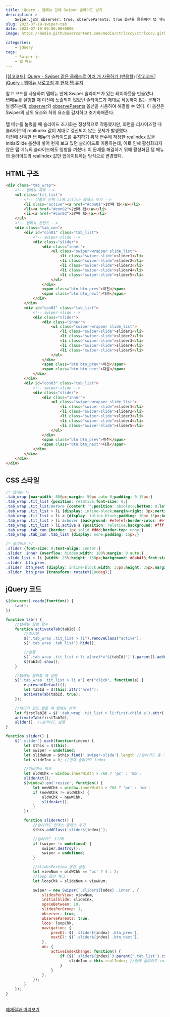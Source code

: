 ```yaml
---
title: jQuery - 탭메뉴 안에 Swiper 슬라이드 넣기
description: >  
    Swiper.js의 observer: true, observeParents: true 옵션을 활용하여 탭 메뉴와 함께 구현할 때 발생하는 오류를 해결하는 코드 예제입니다.
slug: 2023-07-19-swiper-tab
date: 2023-07-19 00:00:00+0000
image: https://media.githubusercontent.com/media/ctrlcccv/ctrlcccv.github.io/master/assets/img/post/2023-07-19-swiper-tab.webp

categories:
    - jQuery
tags:
    - Swiper.js 
    - 탭 메뉴
---
```

<div class="btn_wrap">
    <a target="_blank" href="https://ctrlcccv.github.io/code/2023-02-03-swiper-multiple/">[참고코드] jQuery - Swiper 같은 클래스로 여러 개 사용하기 (반응형)</a>
    <a target="_blank" href="https://ctrlcccv.github.io/code/2023-07-05-tab-refresh/#jquery-코드-일반-탭-메뉴">[참고코드] jQuery - 탭메뉴 새로고침 후 현재 탭 유지</a>
</div>

참고 코드를 사용하여 탭메뉴 안에 Swiper 슬라이드가 있는 레이아웃을 만들었다.  
탭메뉴를 실행할 때 이전에 노출되지 않았던 슬라이드가 제대로 작동하지 않는 문제가 발생하는데, [observer](https://swiperjs.com/swiper-api#param-observer)와 [observeParents](https://swiperjs.com/swiper-api#param-observeParents) 옵션을 사용하여 해결할 수 있다.
이 옵션은 Swiper의 상위 요소와 하위 요소를 감지하고 초기화해준다.  
<br>
탭 메뉴를 눌렀을 때 슬라이드 초기화는 정상적으로 작동했지만, 화면을 리사이즈할 때 슬라이드의 realIndex 값이 제대로 갱신되지 않는 문제가 발생했다.  
이전에 선택한 탭 메뉴의 슬라이드를 유지하기 위해 변수에 저장한 realIndex 값을 initialSlide 옵션에 넣어 현재 보고 있던 슬라이드로 이동하는데, 이로 인해 활성화되지 않은 탭 메뉴의 슬라이드에도 영향을 끼쳤다. 이 문제를 해결하기 위해 활성화된 탭 메뉴의 슬라이드의 realIndex 값만 업데이트하는 방식으로 변경했다.

## HTML 구조

```html
<div class="tab_wrap">
    <!-- 탭메뉴 제목 -->
    <ul class="tit_list">
        <!-- 디폴트 선택 li에 active 클래스 추가 -->
        <li class="active"><a href="#con01">1번째 탭</a></li>
        <li><a href="#con02">2번째 탭</a></li>
        <li><a href="#con03">3번째 탭</a></li>
    </ul>
    <!-- 탭메뉴 컨텐츠 -->
    <div class="tab_con">
        <div id="con01" class="tab_list">
            <!-- swiper-slide -->
            <div class="slider">
                <div class="inner">
                    <ul class="swiper-wrapper slide_list">
                        <li class="swiper-slide">slider1</li>
                        <li class="swiper-slide">slider2</li>
                        <li class="swiper-slide">slider3</li>
                        <li class="swiper-slide">slider4</li>
                        <li class="swiper-slide">slider5</li>
                    </ul>
                </div>
                <span class="btn btn_prev">이전</span>
                <span class="btn btn_next">다음</span>
            </div>
        </div>
        <div id="con02" class="tab_list">
            <!-- swiper-slide -->
            <div class="slider">
                <div class="inner">
                    <ul class="swiper-wrapper slide_list">
                        <li class="swiper-slide">slider1</li>
                        <li class="swiper-slide">slider2</li>
                        <li class="swiper-slide">slider3</li>
                        <li class="swiper-slide">slider4</li>
                        <li class="swiper-slide">slider5</li>
                    </ul>
                </div>
                <span class="btn btn_prev">이전</span>
                <span class="btn btn_next">다음</span>
            </div>
        </div>
        <div id="con03" class="tab_list">
            <!-- swiper-slide -->
            <div class="slider">
                <div class="inner">
                    <ul class="swiper-wrapper slide_list">
                        <li class="swiper-slide">slider1</li>
                        <li class="swiper-slide">slider2</li>
                        <li class="swiper-slide">slider3</li>
                        <li class="swiper-slide">slider4</li>
                        <li class="swiper-slide">slider5</li>
                    </ul>
                </div>
                <span class="btn btn_prev">이전</span>
                <span class="btn btn_next">다음</span>
            </div>
        </div>
    </div>
</div>
```

## CSS 스타일

```css
/* 탭메뉴 */
.tab_wrap {max-width: 800px;margin: 50px auto 0;padding: 0 15px;}
.tab_wrap .tit_list {position: relative;font-size: 0;}
.tab_wrap .tit_list:before {content:'';position: absolute;bottom: 0;left: 0;width: 100%;height: 1px;background: #ddd;z-index: 1;}
.tab_wrap .tit_list > li {display: inline-block;margin-right: 3px;vertical-align: top;}
.tab_wrap .tit_list > li a {display: inline-block;padding: 10px 15px;border: 1px solid #fff;border-radius:4px 4px 0 0;font-size: 14px;color: #000;text-decoration: none;}
.tab_wrap .tit_list > li a:hover {background: #efefef;border-color: #efefef;}
.tab_wrap .tit_list > li.active a {position: relative;background: #fff;border: 1px solid #ddd;border-bottom: 1px solid #fff;color: #8ab4f8;z-index: 2;}
.tab_wrap .tab_con {border: 1px solid #ddd;border-top: none;}
.tab_wrap .tab_con .tab_list {display: none;padding: 15px;}

/* 슬라이드 */
.slider {font-size: 0;text-align: center;}
.slider .inner {overflow: hidden;width: 100%;margin: 0 auto;}
.slide_list > li {width: 25%;height: 150px;background: #8ab4f8;font-size: 20px;line-height: 150px;color: #000;text-align: center;}
.slider .btn_prev,
.slider .btn_next {display: inline-block;width: 35px;height: 35px;margin:30px 15px 0;background:url('images/arrow.png') center center no-repeat;background-size: cover;text-indent: -999em;cursor: pointer;}
.slider .btn_prev {transform: rotateY(180deg);}
```

<script async src="https://pagead2.googlesyndication.com/pagead/js/adsbygoogle.js?client=ca-pub-8535540836842352" crossorigin="anonymous"></script>
<ins class="adsbygoogle"
     style="display:block; text-align:center;"
     data-ad-layout="in-article"
     data-ad-format="fluid"
     data-ad-client="ca-pub-8535540836842352"
     data-ad-slot="2974559225"></ins>
<script>
     (adsbygoogle = window.adsbygoogle || []).push({});
</script>

## jQuery 코드

```js
$(document).ready(function() {
    tab();
})

function tab() {
    //탭메뉴 실행 함수
    function activateTab(tabId) {
        //초기화
        $(".tab_wrap .tit_list > li").removeClass("active");
        $(".tab_wrap .tab_list").hide();

        //실행
        $(`.tab_wrap .tit_list > li a[href*="${tabId}"]`).parent().addClass("active");
        $(tabId).show();
    }

    //탭메뉴 클릭할 때 실행
    $(".tab_wrap .tit_list > li a").on("click", function(e) {
        e.preventDefault();
        let tabId = $(this).attr("href");
        activateTab(tabId, true);
    });

    //페이지 로드 했을 때 탭메뉴 선택
    let firstTabId = $('.tab_wrap .tit_list > li:first-child a').attr('href');
    activateTab(firstTabId);
    slider(); //슬라이드 실행
}

function slider() {
    $(".slider").each(function(index) {
        let $this = $(this);
        let swiper = undefined;
        let slideNum = $this.find('.swiper-slide').length //슬라이드 총 개수
        let slideInx = 0; //현재 슬라이드 index

        //디바이스 체크
        let oldWChk = window.innerWidth > 768 ? 'pc' : 'mo';
        sliderAct();
        $(window).on('resize', function() {
            let newWChk = window.innerWidth > 768 ? 'pc' : 'mo';
            if (newWChk != oldWChk) {
                oldWChk = newWChk;
                sliderAct();
            }
        })

        function sliderAct() {
            //슬라이드 인덱스 클래스 추가
            $this.addClass(`slider${index}`);

            //슬라이드 초기화 
            if (swiper != undefined) {
                swiper.destroy();
                swiper = undefined;
            }

            //slidesPerView 옵션 설정
            let viewNum = oldWChk == 'pc' ? 4 : 2;
            //loop 옵션 체크
            let loopChk = slideNum > viewNum;

            swiper = new Swiper(`.slider${index} .inner`, {
                slidesPerView: viewNum,
                initialSlide: slideInx,
                spaceBetween: 10,
                slidesPerGroup: 1,
                observer: true,
                observeParents: true,
                loop: loopChk,
                navigation: {
                    prevEl: $(`.slider${index} .btn_prev`),
                    nextEl: $(`.slider${index} .btn_next`),
                },
                on: {
                    activeIndexChange: function() {
                        if ($(`.slider${index}`).parent('.tab_list').css('display') != 'none') {
                            slideInx = this.realIndex; //현재 슬라이드 index 갱신
                        }
                    }
                },
            });
        }
    });
}
```
<br>

<div class="btn_wrap">
    <a href="https://ctrlcccv.github.io/ctrlcccv-demo/2023-07-19-swiper-tab/">예제결과 미리보기</a>
</div>
